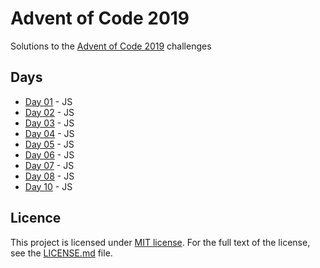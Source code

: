 # Advent of Code 2019

Solutions to the [Advent of Code 2019](https://adventofcode.com/2019) challenges

## Days

* [Day 01](01_js/) - JS
* [Day 02](02_js/) - JS
* [Day 03](03_js/) - JS
* [Day 04](04_js/) - JS
* [Day 05](05_js/) - JS
* [Day 06](06_js/) - JS
* [Day 07](07_js/) - JS
* [Day 08](08_js/) - JS
* [Day 10](10_js/) - JS

## Licence

This project is licensed under [MIT license](http://opensource.org/licenses/MIT).
For the full text of the license, see the [LICENSE.md](LICENSE.md) file.
